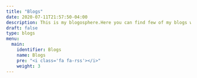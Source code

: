 ```yaml
---
title: "Blogs"
date: 2020-07-11T21:57:50-04:00
description: This is my blogosphere.Here you can find few of my blogs with their latest posts.You may read all by clicking on the corresponding URL.
draft: false
type: blogs
menu:
  main:
    identifier: Blogs
    name: Blogs
    pre: "<i class='fa fa-rss'></i>"
    weight: 3
---
```

